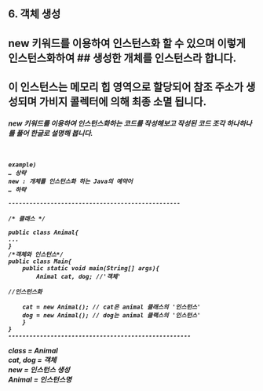 ﻿## 6. 객체 생성
## new 키워드를 이용하여 인스턴스화 할 수 있으며 이렇게 인스턴스화하여 ## 생성한 개체를 인스턴스라 합니다.
## 이 인스턴스는 메모리 힙 영역으로 할당되어 참조 주소가 생성되며 가비지 콜렉터에 의해 최종 소멸 됩니다.
<H5>
new 키워드를 이용하여 인스턴스화하는 코드를 작성해보고 작성된 코드
 조각 하나하나를 풀어 한글로 설명해 봅니다.
<br><br><br>


```
example)
… 상략
new : 개체를 인스턴스화 하는 Java의 예약어
… 하략

-------------------------------------------------

/* 클래스 */

public class Animal{
...
}
/*객체와 인스턴스*/
public class Main{
	public static void main(String[] args){
		Animal cat, dog; //'객체'

//인스턴스화

	cat = new Animal(); // cat은 animal 클래스의 '인스턴스'
	dog = new Animal(); // dog는 animal 클랙스의 '인스턴스'
	}
}
----------------------------------------------------
```
class = Animal<br>
cat, dog = 객체<br>
new = 인스턴스 생성<br>
Animal = 인스턴스명<br>

